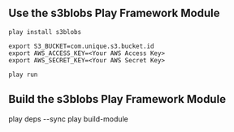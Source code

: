 Use the s3blobs Play Framework Module
-------------------------------------

    play install s3blobs

    export S3_BUCKET=com.unique.s3.bucket.id
    export AWS_ACCESS_KEY=<Your AWS Access Key>
    export AWS_SECRET_KEY=<Your AWS Secret Key>

    play run


Build the s3blobs Play Framework Module
---------------------------------------

play deps --sync
play build-module

